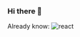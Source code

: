 ### Hi there 👋

<!--
**Dawideg/Dawideg** is a ✨ _special_ ✨ repository because its `README.md` (this file) appears on your GitHub profile.

Here are some ideas to get you started:

- 🔭 I’m currently working on ...
- 🌱 I’m currently learning ...
- 👯 I’m looking to collaborate on ...
- 🤔 I’m looking for help with ...
- 💬 Ask me about ...
- 📫 How to reach me: ...
- 😄 Pronouns: ...
- ⚡ Fun fact: ...
-->

Already know: 
![react](https://github.com/Dawideg/Dawideg/assets/87876704/5eff7276-69da-4c42-bb06-4e2ecddc7247)

